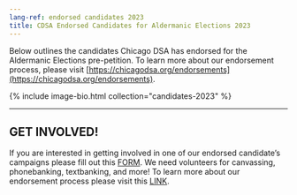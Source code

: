 ```yaml
---
lang-ref: endorsed candidates 2023
title: CDSA Endorsed Candidates for Aldermanic Elections 2023
---
```


Below outlines the candidates Chicago DSA has endorsed for the Aldermanic Elections pre-petition. To learn more about our endorsement process, please visit [https://chicagodsa.org/endorsements](https://chicagodsa.org/endorsements).

{% include image-bio.html collection="candidates-2023" %}

<hr>

## GET INVOLVED!

If you are interested in getting involved in one of our endorsed candidate’s campaigns please fill out this [FORM](https://actionnetwork.org/forms/2023-aldermanic-elections-interest-form/). We need volunteers for canvassing, phonebanking, textbanking, and more! To learn more about our endorsement process please visit this [LINK](https://chicagodsa.org/endorsements).
